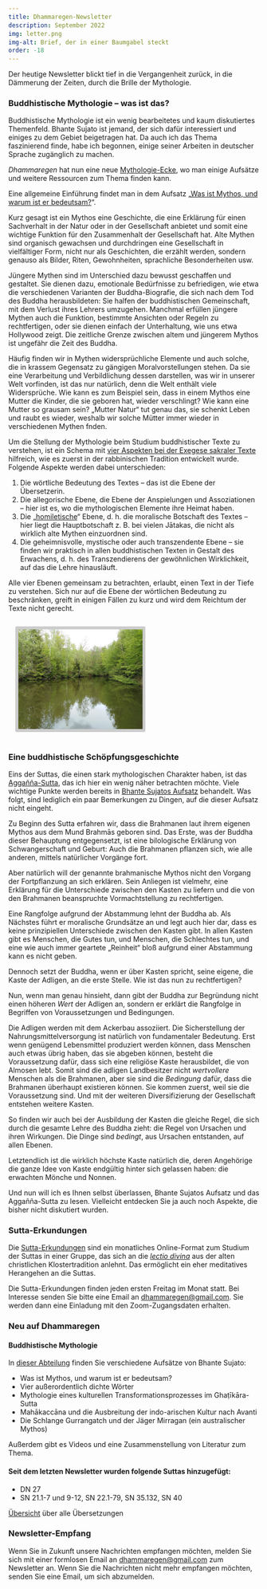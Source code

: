 ```yaml
---
title: Dhammaregen-Newsletter
description: September 2022
img: letter.png
img-alt: Brief, der in einer Baumgabel steckt
order: -18
---
```


Der heutige Newsletter blickt tief in die Vergangenheit zurück, in die Dämmerung der Zeiten, durch die Brille der Mythologie.

### Buddhistische Mythologie – was ist das?

Buddhistische Mythologie ist ein wenig bearbeitetes und kaum diskutiertes Themenfeld. Bhante Sujato ist jemand, der sich dafür interessiert und einiges zu dem Gebiet beigetragen hat. Da auch ich das Thema faszinierend finde, habe ich begonnen, einige seiner Arbeiten in deutscher Sprache zugänglich zu machen.

*Dhammaregen* hat nun eine neue [Mythologie-Ecke](#/wiki/mythologie/inhalt), wo man einige Aufsätze und weitere Ressourcen zum Thema finden kann.

Eine allgemeine Einführung findet man in dem Aufsatz „[Was ist Mythos, und warum ist er bedeutsam?](#/wiki/mythologie/mythos)“.

Kurz gesagt ist ein Mythos eine Geschichte, die eine Erklärung für einen Sachverhalt in der Natur oder in der Gesellschaft anbietet und somit eine wichtige Funktion für den Zusammenhalt der Gesellschaft hat. Alte Mythen sind organisch gewachsen und durchdringen eine Gesellschaft in vielfältiger Form, nicht nur als Geschichten, die erzählt werden, sondern genauso als Bilder, Riten, Gewohnheiten, sprachliche Besonderheiten usw.

Jüngere Mythen sind im Unterschied dazu bewusst geschaffen und gestaltet. Sie dienen dazu, emotionale Bedürfnisse zu befriedigen, wie etwa die verschiedenen Varianten der Buddha-Biografie, die sich nach dem Tod des Buddha herausbildeten: Sie halfen der buddhistischen Gemeinschaft, mit dem Verlust ihres Lehrers umzugehen. Manchmal erfüllen jüngere Mythen auch die Funktion, bestimmte Ansichten oder Regeln zu rechtfertigen, oder sie dienen einfach der Unterhaltung, wie uns etwa Hollywood zeigt. Die zeitliche Grenze zwischen altem und jüngerem Mythos ist ungefähr die Zeit des Buddha.

Häufig finden wir in Mythen widersprüchliche Elemente und auch solche, die in krassem Gegensatz zu gängigen Moralvorstellungen stehen. Da sie eine Verarbeitung und Verbildlichung dessen darstellen, was wir in unserer Welt vorfinden, ist das nur natürlich, denn die Welt enthält viele Widersprüche. Wie kann es zum Beispiel sein, dass in einem Mythos eine Mutter die Kinder, die sie geboren hat, wieder verschlingt? Wie kann eine Mutter so grausam sein? „Mutter Natur“ tut genau das, sie schenkt Leben und raubt es wieder, weshalb wir solche Mütter immer wieder in verschiedenen Mythen fnden.

Um die Stellung der Mythologie beim Studium buddhistischer Texte zu verstehen, ist ein Schema mit [vier Aspekten bei der Exegese sakraler Texte](https://de.wikipedia.org/wiki/PaRDeS) hilfreich, wie es zuerst in der rabbinischen Tradition entwickelt wurde. Folgende Aspekte werden dabei unterschieden:
1. Die wörtliche Bedeutung des Textes – das ist die Ebene der Übersetzerin.
1. Die allegorische Ebene, die Ebene der Anspielungen und Assoziationen – hier ist es, wo die mythologischen Elemente ihre Heimat haben.
1. Die „[homiletische](https://de.wikipedia.org/wiki/Homiletik)“ Ebene, d. h. die moralische Botschaft des Textes – hier liegt die Hauptbotschaft z. B. bei vielen Jātakas, die nicht als wirklich alte Mythen einzuordnen sind.
1. Die geheimnisvolle, mystische oder auch transzendente Ebene – sie finden wir praktisch in allen buddhistischen Texten in Gestalt des Erwachens, d. h. des Transzendierens der gewöhnlichen Wirklichkeit, auf das die Lehre hinausläuft.

Alle vier Ebenen gemeinsam zu betrachten, erlaubt, einen Text in der Tiefe zu verstehen. Sich nur auf die Ebene der wörtlichen Bedeutung zu beschränken, greift in einigen Fällen zu kurz und wird dem Reichtum der Texte nicht gerecht.

<style>
.my-img {
  margin: 1.0em;
  padding: 0.4em; 
  border-radius: 0.2em; 
  background: #cccccc;"
}
</style>
<p><img src="img/myth.png" alt="See, von Bäumen umstanden, die sich darin spiegeln" style="height: 200px;" class="my-img"></p>

### Eine buddhistische Schöpfungsgeschichte

Eins der Suttas, die einen stark mythologischen Charakter haben, ist das [Aggañña-Sutta](#/sutta/dn27/de/sabbamitta), das ich hier ein wenig näher betrachten möchte. Viele wichtige Punkte werden bereits in [Bhante Sujatos Aufsatz](#/wiki/mythologie/dicht) behandelt. Was folgt, sind lediglich ein paar Bemerkungen zu Dingen, auf die dieser Aufsatz nicht eingeht.

Zu Beginn des Sutta erfahren wir, dass die Brahmanen laut ihrem eigenen Mythos aus dem Mund Brahmās geboren sind. Das Erste, was der Buddha dieser Behauptung entgegensetzt, ist eine bilologische Erklärung von Schwangerschaft und Geburt: Auch die Brahmanen pflanzen sich, wie alle anderen, mittels natürlicher Vorgänge fort.

Aber natürlich will der genannte brahmanische Mythos nicht den Vorgang der Fortpflanzung an sich erklären. Sein Anliegen ist vielmehr, eine Erklärung für die Unterschiede zwischen den Kasten zu liefern und die von den Brahmanen beanspruchte Vormachtstellung zu rechtfertigen.

Eine Rangfolge aufgrund der Abstammung lehnt der Buddha ab. Als Nächstes führt er moralische Grundsätze an und legt auch hier dar, dass es keine prinzipiellen Unterschiede zwischen den Kasten gibt. In allen Kasten gibt es Menschen, die Gutes tun, und Menschen, die Schlechtes tun, und eine wie auch immer geartete „Reinheit“ bloß aufgrund einer Abstammung kann es nicht geben.

Dennoch setzt der Buddha, wenn er über Kasten spricht, seine eigene, die Kaste der Adligen, an die erste Stelle. Wie ist das nun zu rechtfertigen?

Nun, wenn man genau hinsieht, dann gibt der Buddha zur Begründung nicht einen höheren *Wert* der Adligen an, sondern er erklärt die Rangfolge in Begriffen von Voraussetzungen und Bedingungen. 

Die Adligen werden mit dem Ackerbau assoziiert. Die Sicherstellung der Nahrungsmittelversorgung ist natürlich von fundamentaler Bedeutung. Erst wenn genügend Lebensmittel produziert werden können, dass Menschen auch etwas übrig haben, das sie abgeben können, besteht die Voraussetzung dafür, dass sich eine religiöse Kaste herausbildet, die von Almosen lebt. Somit sind die adligen Landbesitzer nicht *wertvollere* Menschen als die Brahmanen, aber sie sind die *Bedingung* dafür, dass die Brahmanen überhaupt existieren können. Sie kommen zuerst, weil sie die Voraussetzung sind. Und mit der weiteren Diversifizierung der Gesellschaft entstehen weitere Kasten.

So finden wir auch bei der Ausbildung der Kasten die gleiche Regel, die sich durch die gesamte Lehre des Buddha zieht: die Regel von Ursachen und ihren Wirkungen. Die Dinge sind *bedingt*, aus Ursachen entstanden, auf allen Ebenen.

Letztendlich ist die wirklich höchste Kaste natürlich die, deren Angehörige die ganze Idee von Kaste endgültig hinter sich gelassen haben: die erwachten Mönche und Nonnen.

Und nun will ich es Ihnen selbst überlassen, Bhante Sujatos Aufsatz und das Aggañña-Sutta zu lesen. Vielleicht entdecken Sie ja auch noch Aspekte, die bisher nicht diskutiert wurden.

### Sutta-Erkundungen 

Die [Sutta-Erkundungen](#/wiki/erkundung) sind ein monatliches Online-Format zum Studium der Suttas in einer Gruppe, das sich an die [*lectio divina*](https://de.wikipedia.org/wiki/Lectio_divina) aus der alten christlichen Klostertradition anlehnt. Das ermöglicht ein eher meditatives Herangehen an die Suttas.

Die Sutta-Erkundungen finden jeden ersten Freitag im Monat statt. Bei Interesse senden Sie bitte eine Email an [dhammaregen@gmail.com](mailto:dhammaregen@gmail.com). Sie werden dann eine Einladung mit den Zoom-Zugangsdaten erhalten.

### Neu auf Dhammaregen

#### Buddhistische Mythologie

In [dieser Abteilung](#/wiki/mythologie/inhalt) finden Sie verschiedene Aufsätze von Bhante Sujato:
- Was ist Mythos, und warum ist er bedeutsam?
- Vier außerordentlich dichte Wörter
- Mythologie eines kulturellen Transformationsprozesses im Ghaṭīkāra-Sutta
- Mahākaccāna und die Ausbreitung der indo-arischen Kultur nach Avanti
- Die Schlange Gurrangatch und der Jäger Mirragan (ein australischer Mythos)

Außerdem gibt es Videos und eine Zusammenstellung von Literatur zum Thema.

#### Seit dem letzten Newsletter wurden folgende Suttas hinzugefügt:

- DN 27
- SN 21.1-7 und 9-12, SN 22.1-79, SN 35.132, SN 40

[Übersicht](#/wiki/uebersetzung/uebersicht) über alle Übersetzungen

### Newsletter-Empfang

Wenn Sie in Zukunft unsere Nachrichten empfangen möchten, melden Sie sich mit einer formlosen Email an [dhammaregen@gmail.com](mailto:dhammaregen@gmail.com) zum Newsletter an. Wenn Sie die Nachrichten nicht mehr empfangen möchten, senden Sie eine Email, um sich abzumelden.

